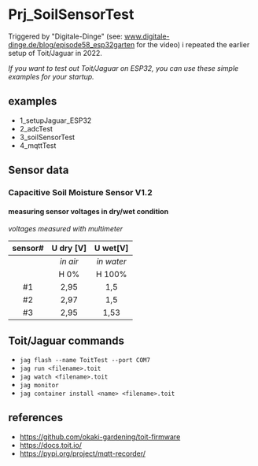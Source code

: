 # Prj_SoilSensorTest

Triggered by "Digitale-Dinge" (see: www.digitale-dinge.de/blog/episode58_esp32garten for the video) i repeated the earlier setup of Toit/Jaguar in 2022. 

*If you want to test out Toit/Jaguar on ESP32, you can use these simple examples for your startup.*

## examples
- 1_setupJaguar_ESP32
- 2_adcTest
- 3_soilSensorTest
- 4_mqttTest

## Sensor data
### Capacitive Soil Moisture Sensor V1.2

#### measuring sensor voltages in dry/wet condition
*voltages measured with multimeter*

sensor#  | U dry [V]| U wet[V]
:---:|:---:|:---:
| | *in air* | *in water* |
| | H 0% | H 100% |
#1 | 2,95 | 1,5
#2|2,97|1,5
#3|2,95|1,53


## Toit/Jaguar commands
- `jag flash --name ToitTest --port COM7`
- `jag run <filename>.toit`
- `jag watch <filename>.toit`
- `jag monitor`
- `jag container install <name> <filename>.toit`

## references
- https://github.com/okaki-gardening/toit-firmware
- https://docs.toit.io/
- https://pypi.org/project/mqtt-recorder/